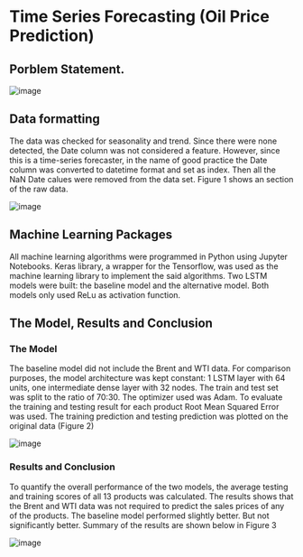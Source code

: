 # Time Series Forecasting (Oil Price Prediction)
 
## Porblem Statement.

![image](https://user-images.githubusercontent.com/55726382/176496220-cc668bf6-8a3b-4d18-9176-7431d455ea86.png)

## Data formatting

The data was checked for seasonality and trend. Since there were none detected, the Date column was not considered a feature. However, since this is a time-series forecaster, in the name of good practice the Date column was converted to datetime format and set as index. Then all the NaN Date calues were removed from the data set. Figure 1 shows an section of the raw data.

![image](https://user-images.githubusercontent.com/55726382/176516341-eaa89ee6-fcb1-44d4-a3e7-a4c7cd4b59ca.png)

## Machine Learning Packages

All machine learning algorithms were programmed in Python using Jupyter Notebooks. Keras library, a wrapper for the Tensorflow, was used as the machine learning library to implement the said algorithms.
Two LSTM models were built: the baseline model and the alternative model. Both models only used ReLu as activation function.

## The Model, Results and Conclusion

### The Model
The baseline model did not include the Brent and WTI data. For comparison purposes, the model architecture was kept constant: 1 LSTM layer with 64 units, one intermediate dense layer with 32 nodes. The train and test set was split to the ratio of 70:30. The optimizer used was Adam. To evaluate the training and testing result for each product Root Mean Squared Error was used. The training prediction and testing prediction was plotted on the original data (Figure 2)

![image](https://user-images.githubusercontent.com/55726382/176516232-5d264271-fbe4-4eeb-a316-98d3f518c607.png)

### Results and Conclusion

To quantify the overall performance of the two models, the average testing and training scores of all 13 products was calculated. The results shows that the Brent and WTI data was not required to predict the sales prices of any of the products. The baseline model performed slightly better. But not significantly better. Summary of the results are shown below in Figure 3

![image](https://user-images.githubusercontent.com/55726382/176516094-ffa9aef2-04ab-4e52-b625-8162f0549374.png)






